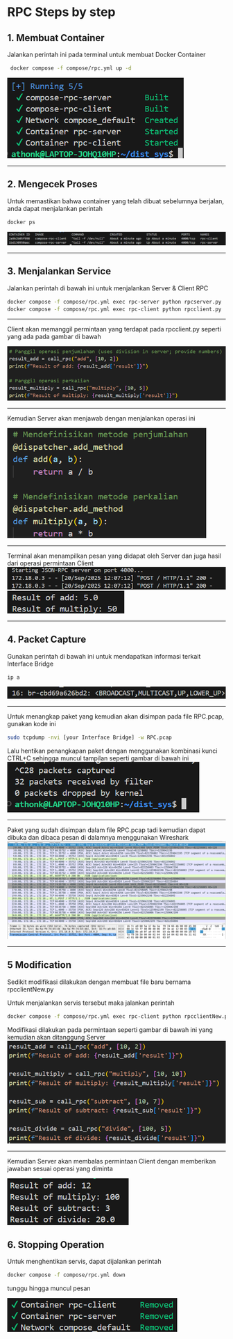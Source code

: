 # RPC Steps by step

## 1. Membuat Container 
Jalankan perintah ini pada terminal untuk membuat Docker Container
```bash
 docker compose -f compose/rpc.yml up -d
```
![](/RPC/Assets/Built_image.png)
- - -

## 2. Mengecek Proses
Untuk memastikan bahwa container yang telah dibuat sebelumnya berjalan, anda dapat menjalankan perintah
```bash
docker ps
```
![](/RPC/Assets/RPC_Process.png)
- - -

## 3. Menjalankan Service
Jalankan perintah di bawah ini untuk menjalankan Server & Client RPC
```bash
docker compose -f compose/rpc.yml exec rpc-server python rpcserver.py
docker compose -f compose/rpc.yml exec rpc-client python rpcclient.py
```
- - -
Client akan memanggil permintaan yang terdapat pada rpcclient.py seperti yang ada pada gambar di bawah

![](/RPC/Assets/Client_op.png)
- - -
Kemudian Server akan menjawab dengan menjalankan operasi ini

![](/RPC/Assets/Server_op.png)
- - -
Terminal akan menampilkan pesan yang didapat oleh Server dan juga hasil dari operasi permintaan Client
![](/RPC/Assets/RPC_Server.png)
![](/RPC/Assets/RPC_Client.png)
- - -

## 4. Packet Capture
Gunakan perintah di bawah ini untuk mendapatkan informasi terkait Interface Bridge
```bash
ip a
```
![](/RPC/Assets/IB.png)
- - -
Untuk menangkap paket yang kemudian akan disimpan pada file RPC.pcap, gunakan kode ini
```bash
sudo tcpdump -nvi [your Interface Bridge] -w RPC.pcap
```
Lalu hentikan penangkapan paket dengan menggunakan kombinasi kunci CTRL+C sehingga muncul tampilan seperti gambar di bawah ini
![](/RPC/Assets/packet_capture.png)
- - -
Paket yang sudah disimpan dalam file RPC.pcap tadi kemudian dapat dibuka dan dibaca pesan di dalamnya menggunakan Wireshark
![](/RPC/Assets/WS_RPC.png)
- - -

## 5 Modification
Sedikit modifikasi dilakukan dengan membuat file baru bernama rpcclientNew.py

Untuk menjalankan servis tersebut maka jalankan perintah
```bash
docker compose -f compose/rpc.yml exec rpc-client python rpcclientNew.py
```

Modifikasi dilakukan pada permintaan seperti gambar di bawah ini yang kemudian akan ditanggung Server
![](/RPC/Assets/Client_Req_new.png)
- - -
Kemudian Server akan membalas permintaan Client dengan memberikan jawaban sesuai operasi yang diminta

![](/RPC/Assets/Client_new.png)

## 6. Stopping Operation
Untuk menghentikan servis, dapat dijalankan perintah
```bash
docker compose -f compose/rpc.yml down
```
tunggu hingga muncul pesan

![](/RPC/Assets/Stop_msg.png)

